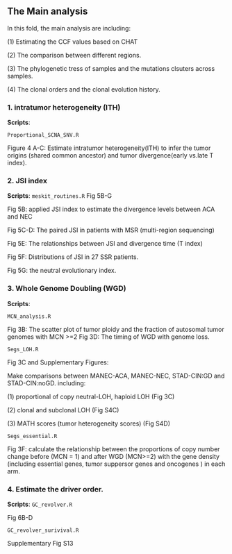 ## The Main analysis
In this fold, the main analysis are including: 

(1) Estimating the CCF values based on CHAT

(2) The comparison between different regions.

(3) The phylogenetic tress of samples and the mutations clsuters across samples.

(4) The clonal orders and the clonal evolution history.


### 1. intratumor heterogeneity (ITH)
**Scripts**:  

`Proportional_SCNA_SNV.R`

Figure 4 A-C: Estimate intratumor heterogeneity(ITH) to infer the tumor origins (shared common ancestor) and tumor divergence(early vs.late T index).


### 2. JSI index
**Scripts**: 
`meskit_routines.R` Fig 5B-G

Fig 5B: applied JSI index to estimate the divergence levels between ACA and NEC

Fig 5C-D: The paired JSI in patients with MSR (multi-region sequencing)

Fig 5E: The relationships between JSI and divergence time (T index)

Fig 5F: Distributions of JSI in 27 SSR patients.

Fig 5G: the neutral evolutionary index.


### 3. Whole Genome Doubling (WGD)
**Scripts**: 

`MCN_analysis.R`

Fig 3B: The scatter plot of tumor ploidy and the fraction of autosomal tumor genomes with MCN >=2
Fig 3D: The timing of WGD with genome loss.


`Segs_LOH.R`

Fig 3C and Supplementary Figures:

Make comparisons between MANEC-ACA, MANEC-NEC, STAD-CIN:GD and STAD-CIN:noGD. including:

(1) proportional of copy neutral-LOH, haploid LOH (Fig 3C)

(2) clonal and subclonal LOH (Fig S4C)

(3) MATH scores (tumor heterogeneity scores) (Fig S4D)


`Segs_essential.R`

Fig 3F: calculate the relationship between the proportions of copy number change before (MCN = 1) and after WGD (MCN>=2) with the gene density (including essential genes, tumor suppersor genes and oncogenes ) in each arm.

### 4. Estimate the driver order.
**Scripts**: 
`GC_revolver.R `

Fig 6B-D


`GC_revolver_surivival.R`

Supplementary Fig S13

